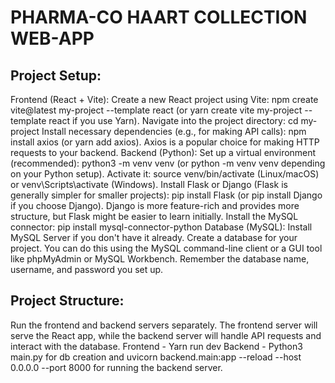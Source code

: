 # PHARMA-CO HAART COLLECTION WEB-APP

 ## Project Setup:

Frontend (React + Vite):
Create a new React project using Vite: npm create vite@latest my-project --template react (or yarn create vite my-project --template react if you use Yarn).
Navigate into the project directory: cd my-project
Install necessary dependencies (e.g., for making API calls): npm install axios (or yarn add axios). Axios is a popular choice for making HTTP requests to your backend.
Backend (Python):
Set up a virtual environment (recommended): python3 -m venv venv (or python -m venv venv depending on your Python setup). Activate it: source venv/bin/activate (Linux/macOS) or venv\Scripts\activate (Windows).
Install Flask or Django (Flask is generally simpler for smaller projects): pip install Flask (or pip install Django if you choose Django). Django is more feature-rich and provides more structure, but Flask might be easier to learn initially.
Install the MySQL connector: pip install mysql-connector-python
Database (MySQL):
Install MySQL Server if you don't have it already.
Create a database for your project. You can do this using the MySQL command-line client or a GUI tool like phpMyAdmin or MySQL Workbench. Remember the database name, username, and password you set up.

## Project Structure:

Run the frontend and backend servers separately. The frontend server will serve the React app, while the backend server will handle API requests and interact with the database.
Frontend - Yarn run dev
Backend - Python3 main.py for db creation and uvicorn backend.main:app --reload --host 0.0.0.0 --port 8000 for running the backend server.